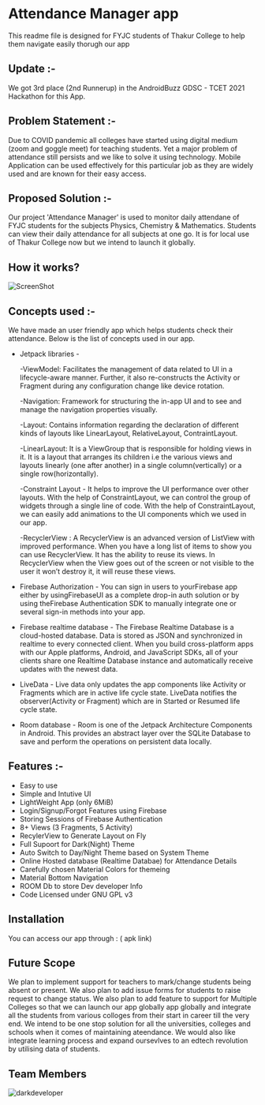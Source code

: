 # Attendance Manager app

This readme file is designed for FYJC students of Thakur College to
help them navigate easily thorugh our app

## Update :-
We got 3rd place (2nd Runnerup) in the AndroidBuzz GDSC - TCET 2021 Hackathon for this App.

## Problem Statement :-

Due to COVID pandemic all colleges have started using digital
medium (zoom and goggle meet) for teaching students. Yet a
major problem of attendance still persists and we like to solve
it using technology. Mobile Application can be used effectively
for this particular job as they are widely used and are known
for their easy access.

## Proposed Solution :-

Our project 'Attendance Manager' is used to monitor daily
attendane of FYJC students for the subjects Physics, Chemistry
& Mathematics. Students can view their daily attendance for all
subjects at one go. It is for local use of Thakur College now but
we intend to launch it globally.

## How it works?
![ScreenShot](https://i.postimg.cc/mT0XtyLc/combine-images-1.jpg)


## Concepts used :-

We have made an user friendly app which helps students check their attendance. Below is the list 
of concepts used in our app. 

* Jetpack libraries -

  -ViewModel: Facilitates the management of data related to UI in a lifecycle-aware manner. Further,
  it also re-constructs the Activity or Fragment during any configuration change like device rotation.

  -Navigation: Framework for structuring the in-app UI and to see and manage the navigation
  properties visually.

  -Layout: Contains information regarding the declaration of different kinds of layouts like
  LinearLayout, RelativeLayout, ContraintLayout.

  -LinearLayout: It is a ViewGroup that is responsible for holding views in it. It is a layout that
  arranges its children i.e the various views and layouts linearly (one after another) in a single
  column(vertically) or a single row(horizontally).

  -Constraint Layout -  It helps to improve the UI performance over other layouts. With the help of 
  ConstraintLayout, we can control the group of widgets through a single line of code. With the
  help of ConstraintLayout, we can easily add animations to the UI components which we used in our app.

  -RecyclerView :  A RecyclerView is an advanced version of ListView with improved performance. When
  you have a long list of items to show you can use RecyclerView. It has the ability to reuse its
  views. In RecyclerView when the View goes out of the screen or not visible to the user it won’t
  destroy it, it will reuse these views.
  
* Firebase Authorization - You can sign in users to yourFirebase app either by usingFirebaseUI as a 
    complete drop-in auth solution or by using theFirebase Authentication SDK to manually integrate 
    one or several sign-in methods into your app.
  
* Firebase realtime database - The Firebase Realtime Database is a cloud-hosted database. Data is
  stored as JSON and synchronized in realtime to every connected client. When you build 
  cross-platform apps with our Apple platforms, Android, and JavaScript SDKs, all of your clients 
  share one Realtime Database instance and automatically receive updates with the newest data.
  
* LiveData -  Live data only updates the app components like Activity or Fragments which are
  in active life cycle state. LiveData notifies the observer(Activity or Fragment) which are in 
  Started or Resumed life cycle state.
  
* Room database - Room is one of the Jetpack Architecture Components in Android. This provides an
  abstract layer over the SQLite Database to save and perform the operations on persistent data 
  locally.
  
## Features :-

- Easy to use
- Simple and Intutive UI
- LightWeight App (only 6MiB)
- Login/Signup/Forgot Features using Firebase
- Storing Sessions of Firebase Authentication
- 8+ Views (3 Fragments, 5 Activity)
- RecylerView to Generate Layout on Fly
- Full Supoort for Dark(Night) Theme
- Auto Switch to Day/Night Theme based on System Theme
- Online Hosted database (Realtime Databae) for Attendance Details
- Carefully chosen Material Colors for themeing
- Material Bottom Navigation
- ROOM Db to store Dev developer Info
- Code Licensed under GNU GPL v3

## Installation

You can access our app through : ( apk link)

## Future Scope

We plan to implement support for teachers to mark/change students being absent or present.
We also plan to add issue forms for students to raise request to change status.
We also plan to add feature to support for Multiple Colleges so that we can launch our app
globally app globally and integrate all the students from various colloges from 
their start in career till the very end. We intend to be one stop solution for all the universities,
colleges and schools when it comes of maintaining ateendance. We would also like integrate 
learning process and expand oursevlves to an edtech revolution by utilising data of students.
    
## Team Members

  ![darkdeveloper](https://user-images.githubusercontent.com/96176706/148529032-069bf3a7-07bd-4971-93f0-c6b70b147330.jpeg)

